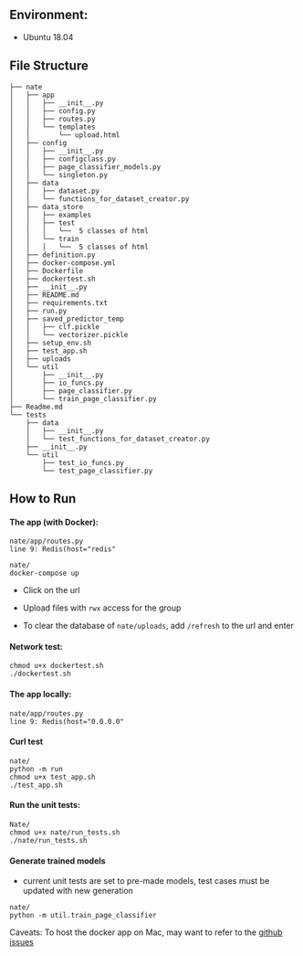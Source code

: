 ## Environment:
- Ubuntu 18.04

## File Structure
```
├── nate
│   ├── app
│   │   ├── __init__.py
│   │   ├── config.py
│   │   ├── routes.py
│   │   └── templates
│   │       └── upload.html
│   ├── config
│   │   ├── __init__.py
│   │   ├── configclass.py
│   │   ├── page_classifier_models.py
│   │   └── singleton.py
│   ├── data
│   │   ├── dataset.py
│   │   └── functions_for_dataset_creator.py
│   ├── data_store
│   │   ├── examples
│   │   ├── test
│   │   │   └──  5 classes of html
│   │   └── train
│   │   │   └──  5 classes of html
│   ├── definition.py
│   ├── docker-compose.yml
│   ├── Dockerfile
│   ├── dockertest.sh
│   ├── __init__.py
│   ├── README.md
│   ├── requirements.txt
│   ├── run.py
│   ├── saved_predictor_temp
│   │   ├── clf.pickle
│   │   └── vectorizer.pickle
│   ├── setup_env.sh
│   ├── test_app.sh
│   ├── uploads
│   └── util
│       ├── __init__.py
│       ├── io_funcs.py
│       ├── page_classifier.py
│       └── train_page_classifier.py
├── Readme.md
└── tests
    ├── data
    │   ├── __init__.py
    │   └── test_functions_for_dataset_creator.py
    ├── __init__.py
    └── util
        ├── test_io_funcs.py
        └── test_page_classifier.py
```

## How to Run 

#### The app (with Docker):
```
nate/app/routes.py
line 9: Redis(host="redis"
```
```
nate/
docker-compose up
```
- Click on the url

- Upload files with `rwx` access for the group

- To clear the database of `nate/uploads`, add `/refresh` to the url and enter

#### Network test:
```
chmod u+x dockertest.sh
./dockertest.sh
```

#### The app locally:

```
nate/app/routes.py
line 9: Redis(host="0.0.0.0"
```

#### Curl test

```
nate/
python -m run
chmod u+x test_app.sh
./test_app.sh
```

#### Run the unit tests:
```
Nate/
chmod u+x nate/run_tests.sh
./nate/run_tests.sh
```

#### Generate trained models

* current unit tests are set to pre-made models, test cases must be updated with new generation
```
nate/
python -m util.train_page_classifier
```

Caveats:
To host the docker app on Mac, may want to refer to the [github issues](https://github.com/docker/for-mac/issues/2670)